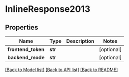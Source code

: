 # InlineResponse2013

## Properties
Name | Type | Description | Notes
------------ | ------------- | ------------- | -------------
**frontend_token** | **str** |  | [optional] 
**backend_mode** | **str** |  | [optional] 

[[Back to Model list]](../README.md#documentation-for-models) [[Back to API list]](../README.md#documentation-for-api-endpoints) [[Back to README]](../README.md)

